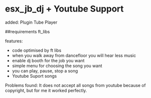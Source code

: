 # esx_jb_dj + Youtube Support

added:
Plugin Tube Player


##requirements
ft_libs


features:

- code optimised by ft libs
- when you walk away from dancefloor you will hear less music
- enable dj booth for the job you want
- simple menu for choosing the song you want
- you can play, pause, stop a song
- Youtube Suport songs


Problems found:
It does not accept all songs from youtube because of copyright, but for me it worked perfectly.
